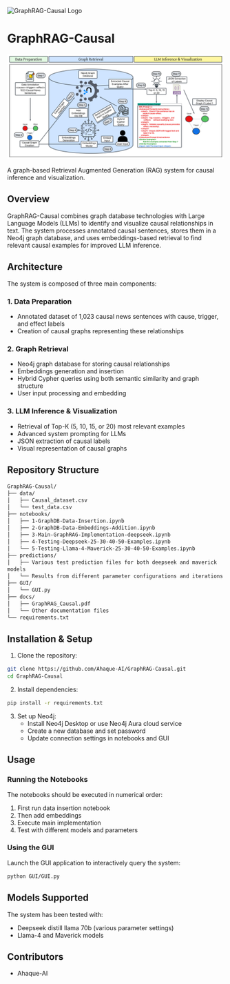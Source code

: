 ![GraphRAG-Causal Logo](docs/GraphRAG-Logo.png)
# GraphRAG-Causal

![GraphRAG-Causal Architecture](docs/GraphRAG-Architecture.png)

A graph-based Retrieval Augmented Generation (RAG) system for causal inference and visualization.

## Overview

GraphRAG-Causal combines graph database technologies with Large Language Models (LLMs) to identify and visualize causal relationships in text. The system processes annotated causal sentences, stores them in a Neo4j graph database, and uses embeddings-based retrieval to find relevant causal examples for improved LLM inference.

## Architecture

The system is composed of three main components:

### 1. Data Preparation
- Annotated dataset of 1,023 causal news sentences with cause, trigger, and effect labels
- Creation of causal graphs representing these relationships

### 2. Graph Retrieval
- Neo4j graph database for storing causal relationships
- Embeddings generation and insertion
- Hybrid Cypher queries using both semantic similarity and graph structure
- User input processing and embedding

### 3. LLM Inference & Visualization
- Retrieval of Top-K (5, 10, 15, or 20) most relevant examples
- Advanced system prompting for LLMs
- JSON extraction of causal labels
- Visual representation of causal graphs

## Repository Structure

```
GraphRAG-Causal/
├── data/
│   ├── Causal_dataset.csv
│   └── test_data.csv
├── notebooks/
│   ├── 1-GraphDB-Data-Insertion.ipynb
│   ├── 2-GraphDB-Data-Embeddings-Addition.ipynb
│   ├── 3-Main-GraphRAG-Implementation-deepseek.ipynb
│   ├── 4-Testing-Deepseek-25-30-40-50-Examples.ipynb
│   └── 5-Testing-Llama-4-Maverick-25-30-40-50-Examples.ipynb
├── predictions/
│   ├── Various test prediction files for both deepseek and maverick models
│   └── Results from different parameter configurations and iterations
├── GUI/
│   └── GUI.py
├── docs/
│   ├── GraphRAG_Causal.pdf
│   └── Other documentation files
└── requirements.txt
```

## Installation & Setup

1. Clone the repository:
```bash
git clone https://github.com/Ahaque-AI/GraphRAG-Causal.git
cd GraphRAG-Causal
```

2. Install dependencies:
```bash
pip install -r requirements.txt
```

3. Set up Neo4j:
   - Install Neo4j Desktop or use Neo4j Aura cloud service
   - Create a new database and set password
   - Update connection settings in notebooks and GUI

## Usage

### Running the Notebooks
The notebooks should be executed in numerical order:
1. First run data insertion notebook
2. Then add embeddings
3. Execute main implementation
4. Test with different models and parameters

### Using the GUI
Launch the GUI application to interactively query the system:
```bash
python GUI/GUI.py
```

## Models Supported

The system has been tested with:
- Deepseek distill llama 70b (various parameter settings)
- Llama-4 and Maverick models

## Contributors

- Ahaque-AI

